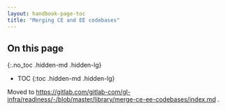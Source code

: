 ```yaml
---
layout: handbook-page-toc
title: "Merging CE and EE codebases"
---
```


## On this page
{:.no_toc .hidden-md .hidden-lg}

- TOC
{:toc .hidden-md .hidden-lg}

Moved to https://gitlab.com/gitlab-com/gl-infra/readiness/-/blob/master/library/merge-ce-ee-codebases/index.md .
